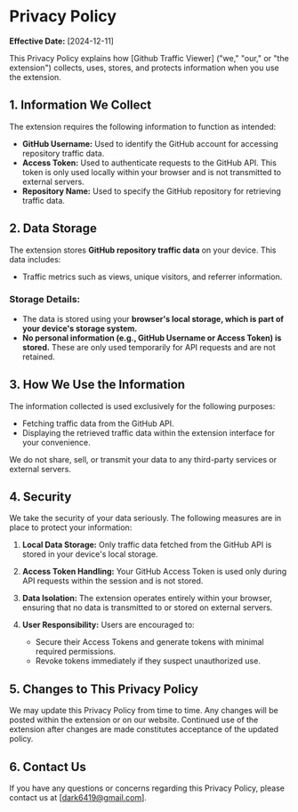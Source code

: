 # Privacy Policy

**Effective Date:** [2024-12-11]

This Privacy Policy explains how [Github Traffic Viewer] ("we," "our," or "the extension") collects, uses, stores, and protects information when you use the extension.


## 1. Information We Collect

The extension requires the following information to function as intended:

- **GitHub Username:** Used to identify the GitHub account for accessing repository traffic data.
- **Access Token:** Used to authenticate requests to the GitHub API. This token is only used locally within your browser and is not transmitted to external servers.
- **Repository Name:** Used to specify the GitHub repository for retrieving traffic data.


## 2. Data Storage

The extension stores **GitHub repository traffic data** on your device. This data includes:

- Traffic metrics such as views, unique visitors, and referrer information.

### Storage Details:
- The data is stored using your **browser's local storage, which is part of your device's storage system.**
- **No personal information (e.g., GitHub Username or Access Token) is stored.** These are only used temporarily for API requests and are not retained.

## 3. How We Use the Information

The information collected is used exclusively for the following purposes:

- Fetching traffic data from the GitHub API.
- Displaying the retrieved traffic data within the extension interface for your convenience.

We do not share, sell, or transmit your data to any third-party services or external servers.


## 4. Security

We take the security of your data seriously. The following measures are in place to protect your information:

1. **Local Data Storage:** Only traffic data fetched from the GitHub API is stored in your device's local storage.
   
2. **Access Token Handling:** Your GitHub Access Token is used only during API requests within the session and is not stored.

3. **Data Isolation:** The extension operates entirely within your browser, ensuring that no data is transmitted to or stored on external servers.

4. **User Responsibility:** Users are encouraged to:
   - Secure their Access Tokens and generate tokens with minimal required permissions.
   - Revoke tokens immediately if they suspect unauthorized use.


## 5. Changes to This Privacy Policy

We may update this Privacy Policy from time to time. Any changes will be posted within the extension or on our website. Continued use of the extension after changes are made constitutes acceptance of the updated policy.


## 6. Contact Us

If you have any questions or concerns regarding this Privacy Policy, please contact us at [dark6419@gmail.com].

